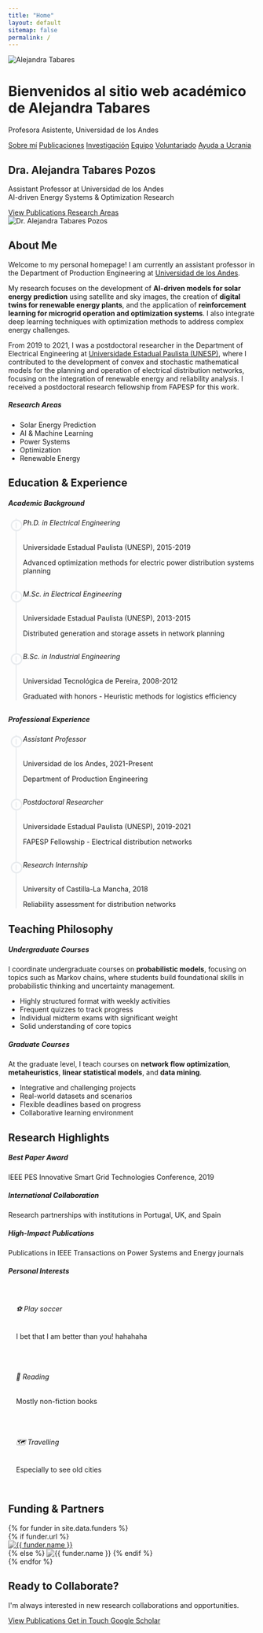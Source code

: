 ```yaml
---
title: "Home"
layout: default
sitemap: false
permalink: /
---
```


<div class="home-intro">
  <img src="{{ site.baseurl }}/images/team/Alejandra_seria.jpeg" class="img-responsive home-avatar" alt="Alejandra Tabares" />
  <h1>Bienvenidos al sitio web académico de Alejandra Tabares</h1>
  <p>Profesora Asistente, Universidad de los Andes</p>
  <nav class="home-nav">
    <a href="{{ site.baseurl }}/about/">Sobre mí</a>
    <a href="{{ site.baseurl }}/publications/">Publicaciones</a>
    <a href="{{ site.baseurl }}/research/">Investigación</a>
    <a href="{{ site.baseurl }}/team/">Equipo</a>
    <a href="{{ site.baseurl }}/volunteering/">Voluntariado</a>
    <a href="{{ site.baseurl }}/ua/">Ayuda a Ucrania</a>
  </nav>
</div>

<!-- Hero Section -->
<section class="hero-section" data-aos="fade-up">
  <div class="container">
    <div class="row align-items-center">
      <div class="col-lg-8">
        <h1 class="display-4 fw-bold mb-4">
          Dra. Alejandra Tabares Pozos
        </h1>
        <p class="lead mb-4">
          Assistant Professor at Universidad de los Andes<br>
          <span class="text-gradient">AI-driven Energy Systems & Optimization Research</span>
        </p>
        <div class="hero-buttons">
          <a href="{{ site.baseurl }}/publications" class="btn btn-primary btn-lg me-3">
            <i class="fas fa-book me-2"></i>View Publications
          </a>
          <a href="{{ site.baseurl }}/research" class="btn btn-outline-light btn-lg">
            <i class="fas fa-microscope me-2"></i>Research Areas
          </a>
        </div>
      </div>
      <div class="col-lg-4 text-center">
        <img src="{{ site.baseurl }}/images/team/Alejandra_seria.jpeg" alt="Dr. Alejandra Tabares Pozos" class="img-fluid rounded-circle shadow-lg" style="max-width: 300px;">
      </div>
    </div>
  </div>
</section>

<!-- About Section -->
<section class="section" data-aos="fade-up">
  <div class="container">
    <div class="row">
      <div class="col-lg-12">
        <h2 class="text-center mb-5">
          <i class="fas fa-user-graduate me-3"></i>About Me
        </h2>
        <div class="card shadow-hover">
          <div class="card-body">
            <div class="row">
              <div class="col-lg-8">
                <p class="lead">
                  Welcome to my personal homepage! I am currently an assistant professor in the Department of Production Engineering at <a href="https://www.uniandes.edu.co" target="_blank">Universidad de los Andes</a>.
                </p>
                <p>
                  My research focuses on the development of <strong>AI-driven models for solar energy prediction</strong> using satellite and sky images, the creation of <strong>digital twins for renewable energy plants</strong>, and the application of <strong>reinforcement learning for microgrid operation and optimization systems</strong>. I also integrate deep learning techniques with optimization methods to address complex energy challenges.
                </p>
                <p>
                  From 2019 to 2021, I was a postdoctoral researcher in the Department of Electrical Engineering at <a href="https://www.unesp.br" target="_blank">Universidade Estadual Paulista (UNESP)</a>, where I contributed to the development of convex and stochastic mathematical models for the planning and operation of electrical distribution networks, focusing on the integration of renewable energy and reliability analysis. I received a postdoctoral research fellowship from FAPESP for this work.
                </p>
              </div>
              <div class="col-lg-4">
                <div class="card bg-light">
                  <div class="card-body text-center">
                    <h5 class="card-title">
                      <i class="fas fa-chart-line me-2"></i>Research Areas
                    </h5>
                    <ul class="list-unstyled">
                      <li class="mb-2"><i class="fas fa-solar-panel me-2 text-primary"></i>Solar Energy Prediction</li>
                      <li class="mb-2"><i class="fas fa-brain me-2 text-primary"></i>AI & Machine Learning</li>
                      <li class="mb-2"><i class="fas fa-network-wired me-2 text-primary"></i>Power Systems</li>
                      <li class="mb-2"><i class="fas fa-cogs me-2 text-primary"></i>Optimization</li>
                      <li class="mb-2"><i class="fas fa-leaf me-2 text-primary"></i>Renewable Energy</li>
                    </ul>
                  </div>
                </div>
              </div>
            </div>
          </div>
        </div>
      </div>
    </div>
  </div>
</section>

<!-- Education & Experience Section -->
<section class="section section-light" data-aos="fade-up">
  <div class="container">
    <h2 class="text-center mb-5">
      <i class="fas fa-graduation-cap me-3"></i>Education & Experience
    </h2>
    <div class="row">
      <div class="col-lg-6">
        <div class="card shadow-hover mb-4">
          <div class="card-header">
            <h5 class="mb-0">
              <i class="fas fa-university me-2"></i>Academic Background
            </h5>
          </div>
          <div class="card-body">
            <div class="timeline">
              <div class="timeline-item">
                <div class="timeline-marker bg-primary"></div>
                <div class="timeline-content">
                  <h6 class="fw-bold">Ph.D. in Electrical Engineering</h6>
                  <p class="text-muted">Universidade Estadual Paulista (UNESP), 2015-2019</p>
                  <p>Advanced optimization methods for electric power distribution systems planning</p>
                </div>
              </div>
              <div class="timeline-item">
                <div class="timeline-marker bg-secondary"></div>
                <div class="timeline-content">
                  <h6 class="fw-bold">M.Sc. in Electrical Engineering</h6>
                  <p class="text-muted">Universidade Estadual Paulista (UNESP), 2013-2015</p>
                  <p>Distributed generation and storage assets in network planning</p>
                </div>
              </div>
              <div class="timeline-item">
                <div class="timeline-marker bg-success"></div>
                <div class="timeline-content">
                  <h6 class="fw-bold">B.Sc. in Industrial Engineering</h6>
                  <p class="text-muted">Universidad Tecnológica de Pereira, 2008-2012</p>
                  <p>Graduated with honors - Heuristic methods for logistics efficiency</p>
                </div>
              </div>
            </div>
          </div>
        </div>
      </div>
      <div class="col-lg-6">
        <div class="card shadow-hover">
          <div class="card-header">
            <h5 class="mb-0">
              <i class="fas fa-briefcase me-2"></i>Professional Experience
            </h5>
          </div>
          <div class="card-body">
            <div class="timeline">
              <div class="timeline-item">
                <div class="timeline-marker bg-primary"></div>
                <div class="timeline-content">
                  <h6 class="fw-bold">Assistant Professor</h6>
                  <p class="text-muted">Universidad de los Andes, 2021-Present</p>
                  <p>Department of Production Engineering</p>
                </div>
              </div>
              <div class="timeline-item">
                <div class="timeline-marker bg-secondary"></div>
                <div class="timeline-content">
                  <h6 class="fw-bold">Postdoctoral Researcher</h6>
                  <p class="text-muted">Universidade Estadual Paulista (UNESP), 2019-2021</p>
                  <p>FAPESP Fellowship - Electrical distribution networks</p>
                </div>
              </div>
              <div class="timeline-item">
                <div class="timeline-marker bg-info"></div>
                <div class="timeline-content">
                  <h6 class="fw-bold">Research Internship</h6>
                  <p class="text-muted">University of Castilla-La Mancha, 2018</p>
                  <p>Reliability assessment for distribution networks</p>
                </div>
              </div>
            </div>
          </div>
        </div>
      </div>
    </div>
  </div>
</section>

<!-- Teaching Section -->
<section class="section" data-aos="fade-up">
  <div class="container">
    <h2 class="text-center mb-5">
      <i class="fas fa-chalkboard-teacher me-3"></i>Teaching Philosophy
    </h2>
    <div class="row">
      <div class="col-lg-6">
        <div class="card shadow-hover mb-4">
          <div class="card-header">
            <h5 class="mb-0">
              <i class="fas fa-users me-2"></i>Undergraduate Courses
            </h5>
          </div>
          <div class="card-body">
            <p>I coordinate undergraduate courses on <strong>probabilistic models</strong>, focusing on topics such as Markov chains, where students build foundational skills in probabilistic thinking and uncertainty management.</p>
            <ul class="list-unstyled">
              <li class="mb-2"><i class="fas fa-check-circle text-success me-2"></i>Highly structured format with weekly activities</li>
              <li class="mb-2"><i class="fas fa-check-circle text-success me-2"></i>Frequent quizzes to track progress</li>
              <li class="mb-2"><i class="fas fa-check-circle text-success me-2"></i>Individual midterm exams with significant weight</li>
              <li class="mb-2"><i class="fas fa-check-circle text-success me-2"></i>Solid understanding of core topics</li>
            </ul>
          </div>
        </div>
      </div>
      <div class="col-lg-6">
        <div class="card shadow-hover">
          <div class="card-header">
            <h5 class="mb-0">
              <i class="fas fa-graduation-cap me-2"></i>Graduate Courses
            </h5>
          </div>
          <div class="card-body">
            <p>At the graduate level, I teach courses on <strong>network flow optimization</strong>, <strong>metaheuristics</strong>, <strong>linear statistical models</strong>, and <strong>data mining</strong>.</p>
            <ul class="list-unstyled">
              <li class="mb-2"><i class="fas fa-check-circle text-success me-2"></i>Integrative and challenging projects</li>
              <li class="mb-2"><i class="fas fa-check-circle text-success me-2"></i>Real-world datasets and scenarios</li>
              <li class="mb-2"><i class="fas fa-check-circle text-success me-2"></i>Flexible deadlines based on progress</li>
              <li class="mb-2"><i class="fas fa-check-circle text-success me-2"></i>Collaborative learning environment</li>
            </ul>
          </div>
        </div>
      </div>
    </div>
  </div>
</section>

<!-- Research Highlights -->
<section class="section section-light" data-aos="fade-up">
  <div class="container">
    <h2 class="text-center mb-5">
      <i class="fas fa-microscope me-3"></i>Research Highlights
    </h2>
    <div class="row">
      <div class="col-lg-4 mb-4">
        <div class="card shadow-hover h-100">
          <div class="card-body text-center">
            <div class="mb-3">
              <i class="fas fa-award fa-3x text-primary"></i>
            </div>
            <h5 class="card-title">Best Paper Award</h5>
            <p class="card-text">IEEE PES Innovative Smart Grid Technologies Conference, 2019</p>
          </div>
        </div>
      </div>
      <div class="col-lg-4 mb-4">
        <div class="card shadow-hover h-100">
          <div class="card-body text-center">
            <div class="mb-3">
              <i class="fas fa-globe fa-3x text-success"></i>
            </div>
            <h5 class="card-title">International Collaboration</h5>
            <p class="card-text">Research partnerships with institutions in Portugal, UK, and Spain</p>
          </div>
        </div>
      </div>
      <div class="col-lg-4 mb-4">
        <div class="card shadow-hover h-100">
          <div class="card-body text-center">
            <div class="mb-3">
              <i class="fas fa-book-open fa-3x text-info"></i>
            </div>
            <h5 class="card-title">High-Impact Publications</h5>
            <p class="card-text">Publications in IEEE Transactions on Power Systems and Energy journals</p>
          </div>
        </div>
      </div>
    </div>
  </div>
</section>

<!-- Personal Interests -->
<section class="section" data-aos="fade-up">
  <div class="container">
    <div class="row">
      <div class="col-lg-8 mx-auto">
        <div class="card shadow-hover">
          <div class="card-header text-center">
            <h5 class="mb-0">
              <i class="fas fa-heart me-2"></i>Personal Interests
            </h5>
          </div>
          <div class="card-body">
            <div class="row text-center">
              <div class="col-md-4 mb-3">
                <div class="interest-item">
                  <i class="fas fa-futbol fa-2x text-primary mb-3"></i>
                  <h6>⚽ Play soccer</h6>
                  <p class="text-muted small">I bet that I am better than you! hahahaha</p>
                </div>
              </div>
              <div class="col-md-4 mb-3">
                <div class="interest-item">
                  <i class="fas fa-book fa-2x text-success mb-3"></i>
                  <h6>📖 Reading</h6>
                  <p class="text-muted small">Mostly non-fiction books</p>
                </div>
              </div>
              <div class="col-md-4 mb-3">
                <div class="interest-item">
                  <i class="fas fa-plane fa-2x text-info mb-3"></i>
                  <h6>🗺️ Travelling</h6>
                  <p class="text-muted small">Especially to see old cities</p>
                </div>
              </div>
            </div>
          </div>
        </div>
      </div>
    </div>
  </div>
</section>

<!-- Funding Section -->
<section class="section section-light" data-aos="fade-up">
  <div class="container">
    <h2 class="text-center mb-5">
      <i class="fas fa-handshake me-3"></i>Funding & Partners
    </h2>
    <div class="card shadow-hover">
      <div class="card-body">
        <div class="row align-items-center justify-content-center">
          {% for funder in site.data.funders %}
          <div class="col-lg-3 col-md-4 col-sm-6 text-center mb-4">
            {% if funder.url %}
            <a href="{{funder.url}}" target="_blank" class="funder-link">
              <img src='{{ site.baseurl }}/images/logos/{{ funder.image }}' alt="{{ funder.name }}" class="img-fluid funder-logo" style='max-height: 80px; max-width: 200px;'>
            </a>
            {% else %}
            <img src='{{ site.baseurl }}/images/logos/{{ funder.image }}' alt="{{ funder.name }}" class="img-fluid funder-logo" style='max-height: 80px; max-width: 200px;'>
            {% endif %}
          </div>
          {% endfor %}
        </div>
      </div>
    </div>
  </div>
</section>

<!-- Call to Action -->
<section class="section bg-gradient-primary text-white" data-aos="fade-up">
  <div class="container text-center">
    <h2 class="mb-4">Ready to Collaborate?</h2>
    <p class="lead mb-4">I'm always interested in new research collaborations and opportunities.</p>
    <div class="d-flex justify-content-center gap-3 flex-wrap">
      <a href="{{ site.baseurl }}/publications" class="btn btn-light btn-lg">
        <i class="fas fa-book me-2"></i>View Publications
      </a>
      <a href="mailto:a.tabaresp@uniandes.edu.co" class="btn btn-outline-light btn-lg">
        <i class="fas fa-envelope me-2"></i>Get in Touch
      </a>
      <a href="https://scholar.google.com/citations?user=C9PY5CwAAAAJ&hl=en" target="_blank" class="btn btn-outline-light btn-lg">
        <i class="ai ai-google-scholar me-2"></i>Google Scholar
      </a>
    </div>
  </div>
</section>

<style>
.timeline {
  position: relative;
  padding-left: 30px;
}

.timeline::before {
  content: '';
  position: absolute;
  left: 15px;
  top: 0;
  bottom: 0;
  width: 2px;
  background: #e9ecef;
}

.timeline-item {
  position: relative;
  margin-bottom: 30px;
}

.timeline-marker {
  position: absolute;
  left: -22px;
  top: 5px;
  width: 12px;
  height: 12px;
  border-radius: 50%;
  border: 3px solid #fff;
  box-shadow: 0 0 0 3px #e9ecef;
}

.interest-item {
  padding: 1rem;
  border-radius: 8px;
  transition: all 0.3s ease;
}

.interest-item:hover {
  background-color: #f8f9fa;
  transform: translateY(-5px);
}

.funder-link {
  display: block;
  transition: all 0.3s ease;
}

.funder-link:hover {
  transform: scale(1.05);
}

.funder-logo {
  filter: grayscale(100%);
  transition: all 0.3s ease;
}

.funder-logo:hover {
  filter: grayscale(0%);
}

@media (max-width: 768px) {
  .hero-section h1 {
    font-size: 2rem;
  }
  
  .hero-buttons .btn {
    display: block;
    width: 100%;
    margin-bottom: 1rem;
  }
}
</style>
